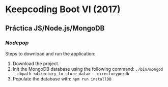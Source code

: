 # Keepcoding Boot VI (2017)

## Práctica JS/Node.js/MongoDB

###  _Nodepop_

Steps to download and run the application:

1. Download the project.
2. Init the MongoDB database using the following command:
    `./bin/mongod --dbpath <directory_to_store_data> --directoryperdb`
3. Populate the database with:
    `npm run installDB`